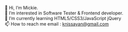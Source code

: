 👋 Hi, I’m Mickie.
<br>
👀 I’m interested in Software Tester & Frontend developer.
<br>
🌱 I’m currently learning HTML5/CSS3/JavaScript jQuery
<br>
📫 How to reach me email : knissayan@gmail.com 

